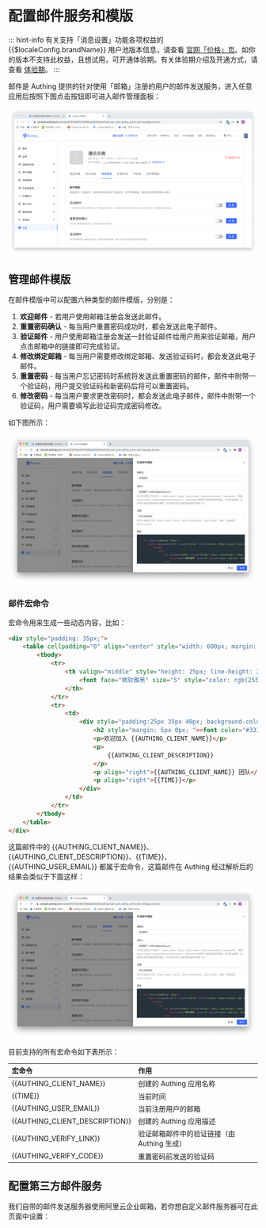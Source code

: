 # 配置邮件服务和模版

<LastUpdated/>

::: hint-info
有关支持「消息设置」功能各项权益的 {{$localeConfig.brandName}} 用户池版本信息，请查看 [官网「价格」页](https://authing.cn/pricing)。如你的版本不支持此权益，且想试用，可开通体验期。有关体验期介绍及开通方式，请查看 [体验期](/guides/basics/trial/README.md)。
::: 

邮件是 Authing 提供的针对使用「邮箱」注册的用户的邮件发送服务，进入任意应用后按照下图点击按钮即可进入邮件管理面板：

![](../images/basic-config-email.png)

## 管理邮件模版

在邮件模版中可以配置六种类型的邮件模版，分别是：

1. **欢迎邮件** - 若用户使用邮箱注册会发送此邮件。
2. **重置密码确认** - 每当用户重置密码成功时，都会发送此电子邮件。
3. **验证邮件** - 用户使用邮箱注册会发送一封验证邮件给用户用来验证邮箱，用户点击邮箱中的链接即可完成验证。
4. **修改绑定邮箱** - 每当用户需要修改绑定邮箱、发送验证码时，都会发送此电子邮件。
5. **重置密码** - 每当用户忘记密码时系统将发送此重置密码的邮件，邮件中附带一个验证码，用户提交验证码和新密码后将可以重置密码。
6. **修改密码** - 每当用户要求更改密码时，都会发送此电子邮件，邮件中附带一个验证码，用户需要填写此验证码完成密码修改。

如下图所示：

![](../images/basic-config-email-template.png)

### 邮件宏命令

宏命令用来生成一些动态内容，比如：

```html
<div style="padding: 35px;">
	<table cellpadding="0" align="center" style="width: 600px; margin: 0px auto; text-align: left; position: relative; border-top-left-radius: 5px; border-top-right-radius: 5px; border-bottom-right-radius: 5px; border-bottom-left-radius: 5px; font-size: 14px; font-family:微软雅黑, 黑体; line-height: 1.5; box-shadow: rgb(153, 153, 153) 0px 0px 5px; border-collapse: collapse; background-position: initial initial; background-repeat: initial initial;background:#fff;">
		<tbody>
			<tr>
				<th valign="middle" style="height: 25px; line-height: 25px; padding: 15px 35px; border-bottom-color: rgba(18, 24, 37, 0.87); background-color: #484f60; border-bottom-color: #C46200; background-color: #484f60; border-top-left-radius: 5px; border-top-right-radius: 5px; border-bottom-right-radius: 0px; border-bottom-left-radius: 0px;">
					<font face="微软雅黑" size="5" style="color: rgb(255, 255, 255); ">{{AUTHING_CLIENT_NAME}} </font>
				</th>
			</tr>
			<tr>
				<td>
					<div style="padding:25px 35px 40px; background-color:#fff;">
						<h2 style="margin: 5px 0px; "><font color="#333333" style="line-height: 20px; "><font style="line-height: 22px; " size="4">你好，{{AUTHING_USER_EMAIL}}</font></font></h2>
						<p>欢迎加入 {{AUTHING_CLIENT_NAME}}</p>
						<p>
							{{AUTHING_CLIENT_DESCRIPTION}}
						</p>
						<p align="right">{{AUTHING_CLIENT_NAME}} 团队</p>
						<p align="right">{{TIME}}</p>
					</div>
				</td>
			</tr>
		</tbody>
	</table>
</div>
```

这篇邮件中的 <span v-pre>{{AUTHING_CLIENT_NAME}}</span>、<span v-pre>{{AUTHING_CLIENT_DESCRIPTION}}</span>、<span v-pre>{{TIME}}</span>、<span v-pre>{{AUTHING_USER_EMAIL}}</span> 都属于宏命令，这篇邮件在 Authing 经过解析后的结果会类似于下面这样：

![](../images/basic-config-email-template.png)

目前支持的所有宏命令如下表所示：

| 宏命令                                            | 作用                                        |
| :------------------------------------------------ | :------------------------------------------ |
| <span v-pre>{{AUTHING_CLIENT_NAME}}</span>        | 创建的 Authing 应用名称                     |
| <span v-pre>{{TIME}}</span>                       | 当前时间                                    |
| <span v-pre>{{AUTHING_USER_EMAIL}}</span>         | 当前注册用户的邮箱                          |
| <span v-pre>{{AUTHING_CLIENT_DESCRIPTION}}</span> | 创建的 Authing 应用描述                     |
| <span v-pre>{{AUTHING_VERIFY_LINK}}</span>        | 验证邮箱邮件中的验证链接（由 Authing 生成） |
| <span v-pre>{{AUTHING_VERIFY_CODE}}</span>        | 重置密码前发送的验证码                      |

## 配置第三方邮件服务

我们自带的邮件发送服务器使用阿里云企业邮箱，若你想自定义邮件服务器可在此页面中设置：

<StackSelector snippet="config-email-provider" selectLabel="选择邮件服务商" :order="['mxhichina', 'exmail', 'sendgrid', 'smtp']"/>
